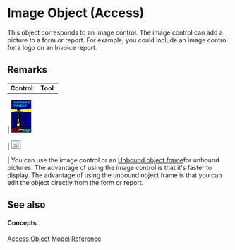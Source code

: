 
# Image Object (Access)

This object corresponds to an image control. The image control can add a picture to a form or report. For example, you could include an image control for a logo on an Invoice report.


## Remarks


|||
|:-----|:-----|
|**Control**:|**Tool**:|
|
![](images/t-imgctl_ZA06053959.gif)

|
![](images/imagefrm_ZA06044465.gif)

|
You can use the image control or an [Unbound object frame](4a0874dc-ecac-be7c-25e2-ecc79696e2eb.md)for unbound pictures. The advantage of using the image control is that it's faster to display. The advantage of using the unbound object frame is that you can edit the object directly from the form or report.


## See also


#### Concepts


[Access Object Model Reference](2de134a4-6c5c-d2a3-8377-f4dd973ba650.md)
